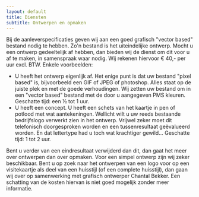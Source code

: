 ```yaml
---
layout: default
title: Diensten
subtitle: Ontwerpen en opmaken
---
```


Bij de aanleverspecificaties geven wij aan een goed grafisch "vector based" bestand nodig te hebben. Zo'n bestand is het uiteindelijke ontwerp. Mocht u een ontwerp gedeeltelijk af hebben, dan bieden wij de dienst om dit voor u af te maken, in samenspraak waar nodig. Wij rekenen hiervoor € 40,- per uur excl. BTW. Enkele voorbeelden:

- U heeft het ontwerp eigenlijk af. Het enige punt is dat uw bestand "pixel based" is, bijvoorbeeld een GIF of JPEG of photoshop. Alles staat op de juiste plek en met de goede verhoudingen. Wij zetten uw bestand om in een "vector based" bestand met de door u aangegeven PMS kleuren. Geschatte tijd: een ½ tot 1 uur.
- U heeft een concept. U heeft een schets van het kaartje in pen of potlood met wat aantekeningen. Wellicht wilt u uw reeds bestaande bedrijfslogo verwerkt zien in het ontwerp. Vrijwel zeker moet dit telefonisch doorgesproken worden en een tussenresultaat geëvalueerd worden. En dat lettertype had u toch wat krachtiger gewild... Geschatte tijd: 1 tot 2 uur.

Bent u verder van een eindresultaat verwijderd dan dit, dan gaat het meer over ontwerpen dan over opmaken. Voor een simpel ontwerp zijn wij zeker beschikbaar. Bent u op zoek naar het ontwerpen van een logo voor op een visitekaartje als deel van een huisstijl (of een complete huisstijl), dan gaan wij over op samenwerking met grafisch ontwerper Chantal Bekker. Een schatting van de kosten hiervan is niet goed mogelijk zonder meer informatie.
